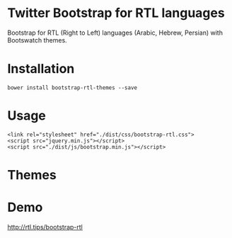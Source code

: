 # Twitter Bootstrap for RTL languages

Bootstrap for RTL (Right to Left) languages (Arabic, Hebrew, Persian) with Bootswatch themes.

# Installation
    bower install bootstrap-rtl-themes --save

# Usage
    <link rel="stylesheet" href="./dist/css/bootstrap-rtl.css">
    <script src="jquery.min.js"></script>
    <script src="./dist/js/bootstrap.min.js"></script>

# Themes

# Demo

http://rtl.tips/bootstrap-rtl
